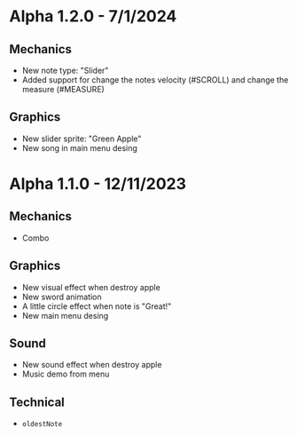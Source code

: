 # Alpha 1.2.0 - 7/1/2024
## Mechanics
- New note type: "Slider"
- Added support for change the notes velocity (#SCROLL) and change the measure (#MEASURE)

## Graphics
- New slider sprite: "Green Apple"
- New song in main menu desing

# Alpha 1.1.0 - 12/11/2023
## Mechanics
- Combo

## Graphics
- New visual effect when destroy apple
- New sword animation
- A little circle effect when note is "Great!"
- New main menu desing

## Sound
- New sound effect when destroy apple
- Music demo from menu

## Technical
- `oldestNote` 